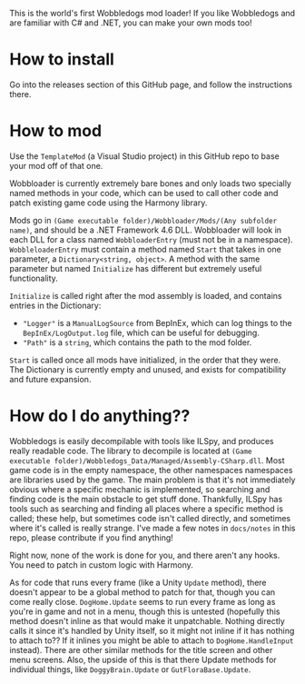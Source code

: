 This is the world's first Wobbledogs mod loader! If you like Wobbledogs and are familiar with C# and .NET, you can make your own mods too!

# How to install
Go into the releases section of this GitHub page, and follow the instructions there.

# How to mod
Use the `TemplateMod` (a Visual Studio project) in this GitHub repo to base your mod off of that one.

Wobbloader is currently extremely bare bones and only loads two specially named methods in your code, which can be used to call other code and patch existing game code using the Harmony library.

Mods go in `(Game executable folder)/Wobbloader/Mods/(Any subfolder name)`, and should be a .NET Framework 4.6 DLL. Wobbloader will look in each DLL for a class named `WobbloaderEntry` (must not be in a namespace). `WobbleloaderEntry` must contain a method
named `Start` that takes in one parameter, a `Dictionary<string, object>`. A method with the same parameter but named `Initialize` has different but extremely useful functionality.

`Initialize` is called right after the mod assembly is loaded, and contains entries in the Dictionary:

- `"Logger"` is a `ManualLogSource` from BepInEx, which can log things to the `BepInEx/LogOutput.log` file, which can be useful for debugging.
- `"Path"` is a `string`, which contains the path to the mod folder.

`Start` is called once all mods have initialized, in the order that they were. The Dictionary is currently empty and unused, and exists for compatibility and future expansion.

# How do I do anything??
Wobbledogs is easily decompilable with tools like ILSpy, and produces really readable code. The library to decompile is located at `(Game executable folder)/Wobbledogs_Data/Managed/Assembly-CSharp.dll`. Most game code is in the empty namespace, the other namespaces
namespaces are libraries used by the game. The main problem is that it's not immediately obvious where a specific mechanic is implemented, so searching and finding code is the main obstacle to get stuff done. Thankfully, ILSpy has tools such as searching and finding
all places where a specific method is called; these help, but sometimes code isn't called directly, and sometimes where it's called is really strange. I've made a few notes in `docs/notes` in this repo, please contribute if you find anything!

Right now, none of the work is done for you, and there aren't any hooks. You need to patch in custom logic with Harmony.

As for code that runs every frame (like a Unity `Update` method), there doesn't appear to be a global method to patch for that, though you can come really close. `DogHome.Update` seems to run every frame as long as you're in game and not in a menu, though this
is untested (hopefully this method doesn't inline as that would make it unpatchable. Nothing directly calls it since it's handled by Unity itself, so it might not inline if it has nothing to attach to?? If it inlines you might be able to attach to `DogHome.HandleInput` instead).
There are other similar methods for the title screen and other menu screens. Also, the upside of this is that there Update methods for individual things, like `DoggyBrain.Update` or `GutFloraBase.Update`.
